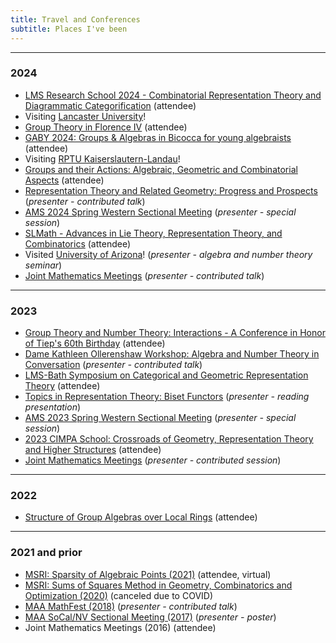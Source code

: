 ```yaml
---
title: Travel and Conferences
subtitle: Places I've been
---
```



---

### 2024

- [LMS Research School 2024 - Combinatorial Representation Theory and Diagrammatic Categorification](https://sites.google.com/view/york-lms-research-school-2024/home) (attendee)
- Visiting [Lancaster University](https://www.lancaster.ac.uk/maths/)!
- [Group Theory in Florence IV](https://sites.google.com/view/groupsinflorenceiv/) (attendee)
- [GABY 2024: Groups & Algebras in Bicocca for young algebraists](https://staff.matapp.unimib.it/~/gaby/gaby2024/index.html) (attendee)
- Visiting [RPTU Kaiserslautern-Landau](https://math.rptu.de/en/home)!
- [Groups and their Actions: Algebraic, Geometric and Combinatorial Aspects](https://gaagc24.github.io) (attendee)
- [Representation Theory and Related Geometry: Progress and Prospects](https://sites.google.com/view/representation-theory-geometry) (*presenter - contributed talk*)
- [AMS 2024 Spring Western Sectional Meeting](http://www.ams.org/meetings/sectional/2299_program.html) (*presenter - special session*)
- [SLMath - Advances in Lie Theory, Representation Theory, and Combinatorics](https://www.slmath.org/workshops/1065) (attendee)
- Visited [University of Arizona](https://www.math.arizona.edu/)! (*presenter - algebra and number theory seminar*)
- [Joint Mathematics Meetings](https://www.jointmathematicsmeetings.org/meetings/national/jmm2024/2300_program.html) (*presenter - contributed talk*)

---

### 2023

- [Group Theory and Number Theory: Interactions - A Conference in Honor of Tiep's 60th Birthday](https://sites.google.com/view/tiep60conference) (attendee)
- [Dame Kathleen Ollerenshaw Workshop: Algebra and Number Theory in Conversation](https://sites.google.com/view/antic-manchester/home?authuser=0) (*presenter - contributed talk*)
- [LMS-Bath Symposium on Categorical and Geometric Representation Theory](https://www.lms.ac.uk/events/symposium/CategoricalandGeometricRepresentationTheory) (attendee)
- [Topics in Representation Theory: Biset Functors](https://shi.matmor.unam.mx/workshop/main.html) (*presenter - reading presentation*)
- [AMS 2023 Spring Western Sectional Meeting](http://www.ams.org/meetings/sectional/2293_program.html) (*presenter - special session*)
- [2023 CIMPA School: Crossroads of Geometry, Representation Theory and Higher Structures](https://crossroads-2023.github.io/speakers.html) (attendee)
- [Joint Mathematics Meetings](https://www.jointmathematicsmeetings.org/meetings/national/jmm2023/2270_program.html) (*presenter - contributed session*)

---

### 2022

- [Structure of Group Algebras over Local Rings](https://sites.google.com/view/ambleside2022/home?authuser=0) (attendee)

---

### 2021 and prior

- [MSRI: Sparsity of Algebraic Points (2021)](https://www.msri.org/summer_schools/962) (attendee, virtual)
- [MSRI: Sums of Squares Method in Geometry, Combinatorics and Optimization (2020)](https://www.msri.org/summer_schools/924) (canceled due to COVID)
- [MAA MathFest (2018)](https://www.maa.org/sites/default/files/pdf/mathfest/2018/MathFestProgram2018.pdf) (*presenter - contributed talk*)
- [MAA SoCal/NV Sectional Meeting (2017)](http://sections.maa.org/socalnv/Meeting2017Spring.html) (*presenter - poster*)
- Joint Mathematics Meetings (2016) (attendee)

